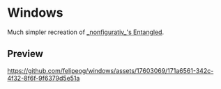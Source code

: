 # Windows

Much simpler recreation of [\_nonfigurativ\_'s Entangled](https://x.com/_nonfigurativ_/status/1727322594570027343).

## Preview

https://github.com/felipeog/windows/assets/17603069/171a6561-342c-4f32-8f6f-9f6379d5e51a
